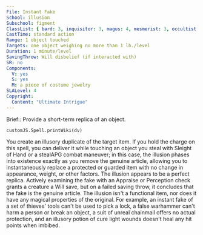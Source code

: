 ```yaml
---
File: Instant Fake
School: illusion
Subschool: figment
ClassList: { bard: 3, inquisitor: 3, magus: 4, mesmerist: 3, occultist: 3, ranger: 3, sorcerer: 4, wizard: 4 }
CastTime: standard action
Range: 1 object touched
Targets: one object weighing no more than 1 lb./level
Duration: 1 minute/level
SavingThrow: Will disbelief (if interacted with)
SR: no
Components:
  V: yes
  S: yes
  M: a piece of costume jewelry
SLALevel: 4
Copyright:
  Content: "Ultimate Intrigue"
---
```

Brief:: Provide a short-term replica of an object.

```dataviewjs
customJS.Spell.printWiki(dv)
```

You create an illusory duplicate of the target item. If you hold the charge on this spell, you can deliver it while touching an object you steal with Sleight of Hand or a stealAPG combat maneuver; in this case, the illusion phases into existence exactly as you remove the genuine article, allowing you to instantaneously replace a protected or guarded item with no change in appearance, weight, or other factors.  The illusion appears to be a perfect replica. Actively examining the fake with an Appraise or Perception check grants a creature a Will save, but on a failed saving throw, it concludes that the fake is the genuine article. The illusion isn't a functional item, nor does it have any magical properties of the original. For example, an instant fake of a set of thieves' tools can't be used to pick a lock, a false warhammer can't harm a person or break an object, a suit of unreal chainmail offers no actual protection, and an illusory potion of cure light wounds doesn't heal any hit points when imbibed.
